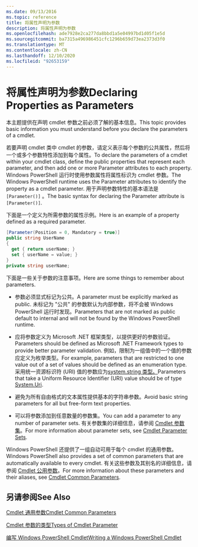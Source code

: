 ```yaml
---
ms.date: 09/13/2016
ms.topic: reference
title: 将属性声明为参数
description: 将属性声明为参数
ms.openlocfilehash: ade7928e2ca277da8bbd1a5e04997bd1d05f1e5d
ms.sourcegitcommit: ba7315a496986451cfc1296b659d73ea2373d3f0
ms.translationtype: MT
ms.contentlocale: zh-CN
ms.lasthandoff: 12/10/2020
ms.locfileid: "92653159"
---
```

# <a name="declaring-properties-as-parameters"></a><span data-ttu-id="3e06c-103">将属性声明为参数</span><span class="sxs-lookup"><span data-stu-id="3e06c-103">Declaring Properties as Parameters</span></span>

<span data-ttu-id="3e06c-104">本主题提供在声明 cmdlet 参数之前必须了解的基本信息。</span><span class="sxs-lookup"><span data-stu-id="3e06c-104">This topic provides basic information you must understand before you declare the parameters of a cmdlet.</span></span>

<span data-ttu-id="3e06c-105">若要声明 cmdlet 类中 cmdlet 的参数，请定义表示每个参数的公共属性，然后将一个或多个参数特性添加到每个属性。</span><span class="sxs-lookup"><span data-stu-id="3e06c-105">To declare the parameters of a cmdlet within your cmdlet class, define the public properties that represent each parameter, and then add one or more Parameter attributes to each property.</span></span> <span data-ttu-id="3e06c-106">Windows PowerShell 运行时使用参数属性将属性标识为 cmdlet 参数。</span><span class="sxs-lookup"><span data-stu-id="3e06c-106">The Windows PowerShell runtime uses the Parameter attributes to identify the property as a cmdlet parameter.</span></span> <span data-ttu-id="3e06c-107">用于声明参数特性的基本语法是 `[Parameter()]` 。</span><span class="sxs-lookup"><span data-stu-id="3e06c-107">The basic syntax for declaring the Parameter attribute is `[Parameter()]`.</span></span>

<span data-ttu-id="3e06c-108">下面是一个定义为所需参数的属性示例。</span><span class="sxs-lookup"><span data-stu-id="3e06c-108">Here is an example of a property defined as a required parameter.</span></span>

```csharp
[Parameter(Position = 0, Mandatory = true)]
public string UserName
{
  get { return userName; }
  set { userName = value; }
}
private string userName;
```

<span data-ttu-id="3e06c-109">下面是一些关于参数的注意事项。</span><span class="sxs-lookup"><span data-stu-id="3e06c-109">Here are some things to remember about parameters.</span></span>

- <span data-ttu-id="3e06c-110">参数必须显式标记为公共。</span><span class="sxs-lookup"><span data-stu-id="3e06c-110">A parameter must be explicitly marked as public.</span></span> <span data-ttu-id="3e06c-111">未标记为 "公共" 的参数默认为内部参数，将不会被 Windows PowerShell 运行时发现。</span><span class="sxs-lookup"><span data-stu-id="3e06c-111">Parameters that are not marked as public default to internal and will not be found by the Windows PowerShell runtime.</span></span>

- <span data-ttu-id="3e06c-112">应将参数定义为 Microsoft .NET 框架类型，以提供更好的参数验证。</span><span class="sxs-lookup"><span data-stu-id="3e06c-112">Parameters should be defined as Microsoft .NET Framework types to provide better parameter validation.</span></span> <span data-ttu-id="3e06c-113">例如，限制为一组值中的一个值的参数应定义为枚举类型。</span><span class="sxs-lookup"><span data-stu-id="3e06c-113">For example, parameters that are restricted to one value out of a set of values should be defined as an enumeration type.</span></span> <span data-ttu-id="3e06c-114">采用统一资源标识符 (URI) 值的参数应为[system.string 类型。](/dotnet/api/System.Uri)</span><span class="sxs-lookup"><span data-stu-id="3e06c-114">Parameters that take a Uniform Resource Identifier (URI) value should be of type [System.Uri](/dotnet/api/System.Uri).</span></span>

- <span data-ttu-id="3e06c-115">避免为所有自由格式的文本属性提供基本的字符串参数。</span><span class="sxs-lookup"><span data-stu-id="3e06c-115">Avoid basic string parameters for all but free-form text properties.</span></span>

- <span data-ttu-id="3e06c-116">可以将参数添加到任意数量的参数集。</span><span class="sxs-lookup"><span data-stu-id="3e06c-116">You can add a parameter to any number of parameter sets.</span></span> <span data-ttu-id="3e06c-117">有关参数集的详细信息，请参阅 [Cmdlet 参数集](./cmdlet-parameter-sets.md)。</span><span class="sxs-lookup"><span data-stu-id="3e06c-117">For more information about parameter sets, see [Cmdlet Parameter Sets](./cmdlet-parameter-sets.md).</span></span>

<span data-ttu-id="3e06c-118">Windows PowerShell 还提供了一组自动可用于每个 cmdlet 的通用参数。</span><span class="sxs-lookup"><span data-stu-id="3e06c-118">Windows PowerShell also provides a set of common parameters that are automatically available to every cmdlet.</span></span> <span data-ttu-id="3e06c-119">有关这些参数及其别名的详细信息，请参阅 [Cmdlet 公用参数](./common-parameter-names.md)。</span><span class="sxs-lookup"><span data-stu-id="3e06c-119">For more information about these parameters and their aliases, see [Cmdlet Common Parameters](./common-parameter-names.md).</span></span>

## <a name="see-also"></a><span data-ttu-id="3e06c-120">另请参阅</span><span class="sxs-lookup"><span data-stu-id="3e06c-120">See Also</span></span>

[<span data-ttu-id="3e06c-121">Cmdlet 通用参数</span><span class="sxs-lookup"><span data-stu-id="3e06c-121">Cmdlet Common Parameters</span></span>](./common-parameter-names.md)

[<span data-ttu-id="3e06c-122">Cmdlet 参数的类型</span><span class="sxs-lookup"><span data-stu-id="3e06c-122">Types of Cmdlet Parameter</span></span>](./types-of-cmdlet-parameters.md)

[<span data-ttu-id="3e06c-123">编写 Windows PowerShell Cmdlet</span><span class="sxs-lookup"><span data-stu-id="3e06c-123">Writing a Windows PowerShell Cmdlet</span></span>](./writing-a-windows-powershell-cmdlet.md)
